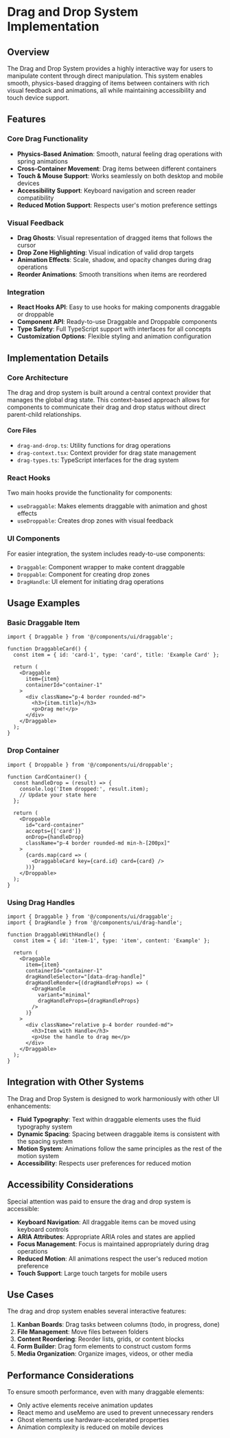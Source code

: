 # Drag and Drop System Implementation

## Overview

The Drag and Drop System provides a highly interactive way for users to manipulate content through direct manipulation. This system enables smooth, physics-based dragging of items between containers with rich visual feedback and animations, all while maintaining accessibility and touch device support.

## Features

### Core Drag Functionality

- **Physics-Based Animation**: Smooth, natural feeling drag operations with spring animations
- **Cross-Container Movement**: Drag items between different containers
- **Touch & Mouse Support**: Works seamlessly on both desktop and mobile devices
- **Accessibility Support**: Keyboard navigation and screen reader compatibility
- **Reduced Motion Support**: Respects user's motion preference settings

### Visual Feedback

- **Drag Ghosts**: Visual representation of dragged items that follows the cursor
- **Drop Zone Highlighting**: Visual indication of valid drop targets
- **Animation Effects**: Scale, shadow, and opacity changes during drag operations
- **Reorder Animations**: Smooth transitions when items are reordered

### Integration

- **React Hooks API**: Easy to use hooks for making components draggable or droppable
- **Component API**: Ready-to-use Draggable and Droppable components
- **Type Safety**: Full TypeScript support with interfaces for all concepts
- **Customization Options**: Flexible styling and animation configuration

## Implementation Details

### Core Architecture

The drag and drop system is built around a central context provider that manages the global drag state. This context-based approach allows for components to communicate their drag and drop status without direct parent-child relationships.

#### Core Files

- `drag-and-drop.ts`: Utility functions for drag operations
- `drag-context.tsx`: Context provider for drag state management
- `drag-types.ts`: TypeScript interfaces for the drag system

### React Hooks

Two main hooks provide the functionality for components:

- `useDraggable`: Makes elements draggable with animation and ghost effects
- `useDroppable`: Creates drop zones with visual feedback

### UI Components

For easier integration, the system includes ready-to-use components:

- `Draggable`: Component wrapper to make content draggable
- `Droppable`: Component for creating drop zones
- `DragHandle`: UI element for initiating drag operations

## Usage Examples

### Basic Draggable Item

```tsx
import { Draggable } from '@/components/ui/draggable';

function DraggableCard() {
  const item = { id: 'card-1', type: 'card', title: 'Example Card' };
  
  return (
    <Draggable 
      item={item}
      containerId="container-1"
    >
      <div className="p-4 border rounded-md">
        <h3>{item.title}</h3>
        <p>Drag me!</p>
      </div>
    </Draggable>
  );
}
```

### Drop Container

```tsx
import { Droppable } from '@/components/ui/droppable';

function CardContainer() {
  const handleDrop = (result) => {
    console.log('Item dropped:', result.item);
    // Update your state here
  };
  
  return (
    <Droppable
      id="card-container"
      accepts={['card']}
      onDrop={handleDrop}
      className="p-4 border rounded-md min-h-[200px]"
    >
      {cards.map(card => (
        <DraggableCard key={card.id} card={card} />
      ))}
    </Droppable>
  );
}
```

### Using Drag Handles

```tsx
import { Draggable } from '@/components/ui/draggable';
import { DragHandle } from '@/components/ui/drag-handle';

function DraggableWithHandle() {
  const item = { id: 'item-1', type: 'item', content: 'Example' };
  
  return (
    <Draggable
      item={item}
      containerId="container-1"
      dragHandleSelector="[data-drag-handle]"
      dragHandleRender={(dragHandleProps) => (
        <DragHandle
          variant="minimal"
          dragHandleProps={dragHandleProps}
        />
      )}
    >
      <div className="relative p-4 border rounded-md">
        <h3>Item with Handle</h3>
        <p>Use the handle to drag me</p>
      </div>
    </Draggable>
  );
}
```

## Integration with Other Systems

The Drag and Drop System is designed to work harmoniously with other UI enhancements:

- **Fluid Typography**: Text within draggable elements uses the fluid typography system
- **Dynamic Spacing**: Spacing between draggable items is consistent with the spacing system
- **Motion System**: Animations follow the same principles as the rest of the motion system
- **Accessibility**: Respects user preferences for reduced motion

## Accessibility Considerations

Special attention was paid to ensure the drag and drop system is accessible:

- **Keyboard Navigation**: All draggable items can be moved using keyboard controls
- **ARIA Attributes**: Appropriate ARIA roles and states are applied
- **Focus Management**: Focus is maintained appropriately during drag operations
- **Reduced Motion**: All animations respect the user's reduced motion preference
- **Touch Support**: Large touch targets for mobile users

## Use Cases

The drag and drop system enables several interactive features:

1. **Kanban Boards**: Drag tasks between columns (todo, in progress, done)
2. **File Management**: Move files between folders
3. **Content Reordering**: Reorder lists, grids, or content blocks
4. **Form Builder**: Drag form elements to construct custom forms
5. **Media Organization**: Organize images, videos, or other media

## Performance Considerations

To ensure smooth performance, even with many draggable elements:

- Only active elements receive animation updates
- React memo and useMemo are used to prevent unnecessary renders
- Ghost elements use hardware-accelerated properties
- Animation complexity is reduced on mobile devices 